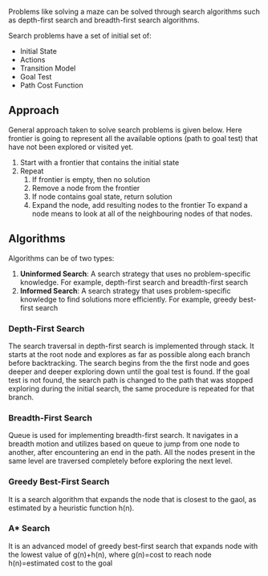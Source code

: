 Problems like solving a maze can be solved through search algorithms such as depth-first search and breadth-first search algorithms.

Search problems have a set of initial set of:
* Initial State
* Actions
* Transition Model
* Goal Test
* Path Cost Function

## Approach
General approach taken to solve search problems is given below. Here frontier is going to represent all the available options (path to goal test) that have not been explored or visited yet.
1. Start with a frontier that contains the initial state
2. Repeat
   1. If frontier is empty, then no solution
   2. Remove a node from the frontier
   3. If node contains goal state, return solution
   4. Expand the node, add resulting nodes to the frontier
      To expand a node means to look at all of the neighbouring nodes of that nodes.

## Algorithms
Algorithms can be of two types:
1. **Uninformed Search**:
   A search strategy that uses no problem-specific knowledge.
   For example, depth-first search and breadth-first search
2. **Informed Search**:
   A search strategy that uses problem-specific knowledge to find solutions more efficiently.
   For example, greedy best-first search

### Depth-First Search
The search traversal in depth-first search is implemented through stack.
It starts at the root node and explores as far as possible along each branch before backtracking. The search begins from the the first node and goes deeper and deeper exploring down until the goal test is found. If the goal test is not found, the search path is changed to the path that was stopped exploring during the initial search, the same procedure is repeated for that branch.

### Breadth-First Search
Queue is used for implementing breadth-first search. 
It navigates in a breadth motion and utilizes based on queue to jump from one node to another, after encountering an end in the path. All the nodes present in the same level are traversed completely before exploring the next level.

### Greedy Best-First Search
It is a search algorithm that expands the node that is closest to the gaol, as estimated by a heuristic function h(n).

### A* Search
It is an advanced model of greedy best-first search that expands node with the lowest value of g(n)+h(n),
where g(n)=cost to reach node
      h(n)=estimated cost to the goal

